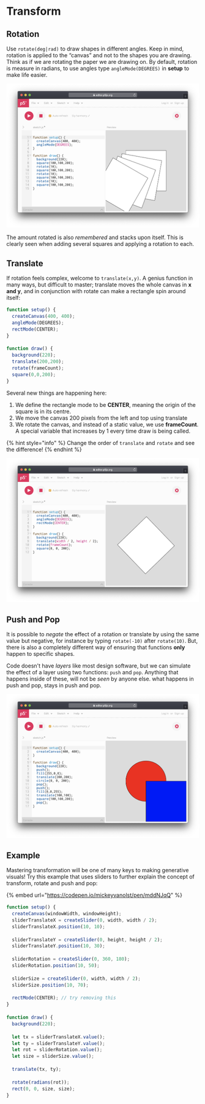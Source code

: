 # Transform

## Rotation

Use `rotate(deg|rad)` to draw shapes in different angles. Keep in mind, rotation is applied to the “canvas” and not to the shapes you are drawing. Think as if we are rotating the paper we are drawing on. By default, rotation is measure in radians, to use angles type `angleMode(DEGREES)` in **setup** to make life easier.

![](../../../../.gitbook/assets/p5-rotate.png)

The amount rotated is also _remembered_ and stacks upon itself. This is clearly seen when adding several squares and applying a rotation to each.

## Translate

If rotation feels complex, welcome to `translate(x,y)`. A genius function in many ways, but difficult to master; translate moves the whole canvas in **x and y**, and in conjunction with rotate can make a rectangle spin around itself:

```javascript
function setup() {
  createCanvas(400, 400);
  angleMode(DEGREES);
  rectMode(CENTER);
}

function draw() {
  background(220);
  translate(200,200);
  rotate(frameCount);
  square(0,0,200);
}
```

Several new things are happening here:

1. We define the rectangle mode to be **CENTER**, meaning the origin of the square is in its centre.
2. We move the canvas 200 pixels from the left and top using translate
3. We rotate the canvas, and instead of a static value, we use **frameCount**. A special variable that increases by 1 every time draw is being called.

{% hint style="info" %}
Change the order of `translate` and `rotate` and see the difference!
{% endhint %}

![](../../../../.gitbook/assets/p5-translate.png)

## Push and Pop

It is possible to _negate_ the effect of a rotation or translate by using the same value but negative, for instance by typing `rotate(-10)` after `rotate(10)`. But, there is also a completely different way of ensuring that functions **only** happen to specific shapes.

Code doesn't have _layers_ like most design software, but we can simulate the effect of a layer using two functions: `push` and `pop`.  Anything that happens inside of these, will not be _seen_ by anyone else. what happens in push and pop, stays in push and pop.

![](../../../../.gitbook/assets/p5-pushpop%20%281%29.png)

## Example

Mastering transformation will be one of many keys to making generative visuals! Try this example that uses sliders to further explain the concept of transform, rotate and push and pop:

{% embed url="https://codepen.io/mickeyvanolst/pen/mddNJqQ" %}

```javascript
function setup() {
  createCanvas(windowWidth, windowHeight);
  sliderTranslateX = createSlider(0, width, width / 2);
  sliderTranslateX.position(10, 10);

  sliderTranslateY = createSlider(0, height, height / 2);
  sliderTranslateY.position(10, 30);

  sliderRotation = createSlider(0, 360, 180);
  sliderRotation.position(10, 50);

  sliderSize = createSlider(0, width, width / 2);
  sliderSize.position(10, 70);
  
  rectMode(CENTER); // try removing this
}

function draw() {
  background(220);
  
  let tx = sliderTranslateX.value();
  let ty = sliderTranslateY.value();
  let rot = sliderRotation.value();
  let size = sliderSize.value();

  translate(tx, ty);

  rotate(radians(rot));
  rect(0, 0, size, size);
}
```

